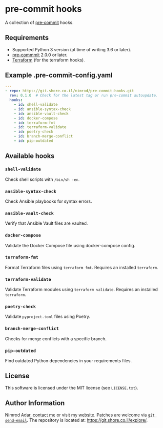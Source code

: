 # pre-commit hooks

A collection of [pre-commit](https://pre-commit.com/) hooks.

## Requirements

- Supported Python 3 version (at time of writing 3.6 or later).
- [pre-commmit](https://pre-commit.com/) 2.0.0 or later.
- [Terraform](https://www.terraform.io/) (for the terraform hooks).

## Example .pre-commit-config.yaml

```yaml
---
- repo: https://git.shore.co.il/nimrod/pre-commit-hooks.git
  rev: 0.1.0  # Check for the latest tag or run pre-commit autoupdate.
  hooks:
    - id: shell-validate
    - id: ansible-syntax-check
    - id: ansible-vault-check
    - id: docker-compose
    - id: terraform-fmt
    - id: terraform-validate
    - id: poetry-check
    - id: branch-merge-conflict
    - id: pip-outdated
```

## Available hooks

### `shell-validate`

Check shell scripts with `/bin/sh -en`.

### `ansible-syntax-check`

Check Ansible playbooks for syntax errors.

### `ansible-vault-check`

Verify that Ansible Vault files are vaulted.

### `docker-compose`

Validate the Docker Compose file using docker-compose config.

### `terraform-fmt`

Format Terraform files using `terraform fmt`.
Requires an installed `terraform`.

### `terraform-validate`

Validate Terraform modules using `terraform validate`.
Requires an installed `terraform`.

### `poetry-check`

Validate `pyproject.toml` files using Poetry.

### `branch-merge-conflict`

Checks for merge conflicts with a specific branch.

### `pip-outdated`

Find outdated Python dependencies in your requirements files.

## License

This software is licensed under the MIT license (see `LICENSE.txt`).

## Author Information

Nimrod Adar, [contact me](mailto:nimrod@shore.co.il) or visit my
[website](https://www.shore.co.il/). Patches are welcome via
[`git send-email`](http://git-scm.com/book/en/v2/Git-Commands-Email). The repository
is located at: <https://git.shore.co.il/explore/>.
